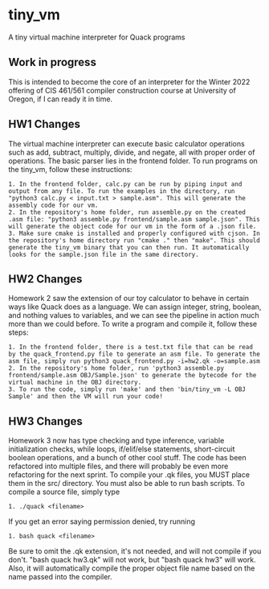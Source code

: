 # tiny_vm
A tiny virtual machine interpreter for Quack programs

## Work in progress

This is intended to become the core of an interpreter for the Winter 2022
offering of CIS 461/561 compiler construction course at University of Oregon, 
if I can ready it in time. 

## HW1 Changes

The virtual machine interpreter can execute basic calculator operations such
as add, subtract, multiply, divide, and negate, all with proper order of
operations. The basic parser lies in the frontend folder. To run programs
on the tiny_vm, follow these instructions:

	1. In the frontend folder, calc.py can be run by piping input and output from any file. To run the examples in the directory, run "python3 calc.py < input.txt > sample.asm". This will generate the assembly code for our vm.
	2. In the repository's home folder, run assemble.py on the created .asm file: "python3 assemble.py frontend/sample.asm sample.json". This will generate the object code for our vm in the form of a .json file.
	3. Make sure cmake is installed and properly configured with cjson. In the repository's home directory run "cmake ." then "make". This should generate the tiny_vm binary that you can then run. It automatically looks for the sample.json file in the same directory.

## HW2 Changes

Homework 2 saw the extension of our toy calculator to behave in certain ways like Quack does as a language. We can assign integer, string, boolean, and nothing values to variables, and we can see the pipeline in action much more than we could before. To write a program and compile it, follow these steps:

	1. In the frontend folder, there is a test.txt file that can be read by the quack_frontend.py file to generate an asm file. To generate the asm file, simply run python3 quack_frontend.py -i=hw2.qk -o=sample.asm
	2. In the repository's home folder, run 'python3 assemble.py frontend/sample.asm OBJ/Sample.json' to generate the bytecode for the virtual machine in the OBJ directory.
	3. To run the code, simply run 'make' and then 'bin/tiny_vm -L OBJ Sample' and then the VM will run your code!

## HW3 Changes

Homework 3 now has type checking and type inference, variable initialization checks, while loops, if/elif/else statements, short-circuit boolean operations, and a bunch of other cool stuff. The code has been refactored into multiple files, and there will probably be even more refactoring for the next sprint. To compile your .qk files, you MUST place them in the src/ directory. You must also be able to run bash scripts. To compile a source file, simply type

	1. ./quack <filename>

If you get an error saying permission denied, try running

	1. bash quack <filename>

Be sure to omit the .qk extension, it's not needed, and will not compile if you don't. "bash quack hw3.qk" will not work, but "bash quack hw3" will work. Also, it will automatically compile the proper object file name based on the name passed into the compiler.
